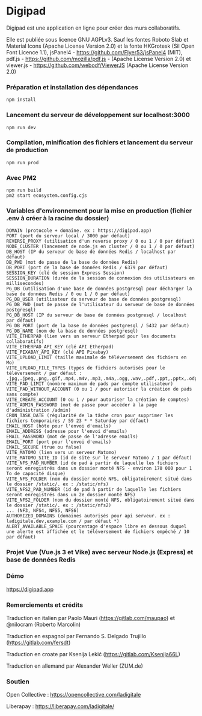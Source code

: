 # Digipad

Digipad est une application en ligne pour créer des murs collaboratifs. 

Elle est publiée sous licence GNU AGPLv3.
Sauf les fontes Roboto Slab et Material Icons (Apache License Version 2.0) et la fonte HKGrotesk (Sil Open Font Licence 1.1), jsPanel4 - https://github.com/Flyer53/jsPanel4 (MIT), pdf.js - https://github.com/mozilla/pdf.js - (Apache License Version 2.0) et viewer.js - https://github.com/webodf/ViewerJS (Apache License Version 2.0)

### Préparation et installation des dépendances
```
npm install
```

### Lancement du serveur de développement sur localhost:3000
```
npm run dev
```

### Compilation, minification des fichiers et lancement du serveur de production
```
npm run prod
```

### Avec PM2
```
npm run build
pm2 start ecosystem.config.cjs
```

### Variables d'environnement pour la mise en production (fichier .env à créer à la racine du dossier)
```
DOMAIN (protocole + domaine. ex : https://digipad.app)
PORT (port du serveur local / 3000 par défaut)
REVERSE_PROXY (utilisation d'un reverse proxy / 0 ou 1 / 0 par défaut)
NODE_CLUSTER (lancement de node.js en cluster / 0 ou 1 / 0 par défaut)
DB_HOST (IP du serveur de base de données Redis / localhost par défaut)
DB_PWD (mot de passe de la base de données Redis)
DB_PORT (port de la base de données Redis / 6379 par défaut)
SESSION_KEY (clé de session Express Session)
SESSION_DURATION (durée de la session de connexion des utilisateurs en millisecondes)
PG_DB (utilisation d'une base de données postgresql pour décharger la base de données Redis / 0 ou 1 / 0 par défaut)
PG_DB_USER (utilisateur du serveur de base de données postgresql)
PG_DB_PWD (mot de passe de l'utilisateur du serveur de base de données postgresql)
PG_DB_HOST (IP du serveur de base de données postgresql / localhost par défaut)
PG_DB_PORT (port de la base de données postgresql / 5432 par défaut)
PG_DB_NAME (nom de la base de données postgresql)
VITE_ETHERPAD (lien vers un serveur Etherpad pour les documents collaboratifs)
VITE_ETHERPAD_API_KEY (clé API Etherpad)
VITE_PIXABAY_API_KEY (clé API Pixabay)
VITE_UPLOAD_LIMIT (taille maximale de téléversement des fichiers en Mo)
VITE_UPLOAD_FILE_TYPES (types de fichiers autorisés pour le téléversement / par défaut : .jpg,.jpeg,.png,.gif,.mp4,.m4v,.mp3,.m4a,.ogg,.wav,.pdf,.ppt,.pptx,.odp,.doc,.docx,.odt,.ods,.odg,.xls,.xlsx)
VITE_PAD_LIMIT (nombre maximum de pads par compte utilisateur)
VITE_PAD_WITHOUT_ACCOUNT (0 ou 1 / pour autoriser la création de pads sans compte)
VITE_CREATE_ACCOUNT (0 ou 1 / pour autoriser la création de comptes)
VITE_ADMIN_PASSWORD (mot de passe pour accéder à la page d'administration /admin)
CRON_TASK_DATE (régularité de la tâche cron pour supprimer les fichiers temporaires / 59 23 * * Saturday par défaut)
EMAIL_HOST (hôte pour l'envoi d'emails)
EMAIL_ADDRESS (adresse pour l'envoi d'emails)
EMAIL_PASSWORD (mot de passe de l'adresse emails)
EMAIL_PORT (port pour l'envoi d'emails)
EMAIL_SECURE (true ou false)
VITE_MATOMO (lien vers un serveur Matomo)
VITE_MATOMO_SITE_ID (id de site sur le serveur Matomo / 1 par défaut)
VITE_NFS_PAD_NUMBER (id de pad à partir de laquelle les fichiers seront enregistrés dans un dossier monté NFS - environ 170 000 pour 1 To de capacité disque)
VITE_NFS_FOLDER (nom du dossier monté NFS, obligatoirement situé dans le dossier /static/. ex : /static/nfs)
VITE_NFS2_PAD_NUMBER (id de pad à partir de laquelle les fichiers seront enregistrés dans un 2e dossier monté NFS)
VITE_NFS2_FOLDER (nom du dossier monté NFS, obligatoirement situé dans le dossier /static/. ex : /static/nfs2)
... (NF3, NFS4, NFS5, NFS6)
AUTHORIZED_DOMAINS (domaines autorisés pour api serveur. ex : ladigitale.dev,example.com / par défaut *)
ALERT_AVAILABLE_SPACE (pourcentage d'espace libre en dessous duquel une alerte est affichée et le téléversement de fichiers empêché / 10 par défaut)
```

### Projet Vue (Vue.js 3 et Vike) avec serveur Node.js (Express) et base de données Redis

### Démo
https://digipad.app

### Remerciements et crédits
Traduction en italien par Paolo Mauri (https://gitlab.com/maupao) et @nilocram (Roberto Marcolin)

Traduction en espagnol par Fernando S. Delgado Trujillo (https://gitlab.com/fersdt)

Traduction en croate par Ksenija Lekić (https://gitlab.com/Ksenija66L)

Traduction en allemand par Alexander Weller (ZUM.de)

### Soutien
Open Collective : https://opencollective.com/ladigitale

Liberapay : https://liberapay.com/ladigitale/
